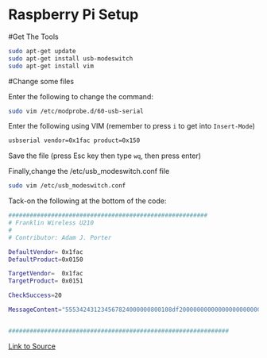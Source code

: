 Raspberry Pi Setup
==================



#Get The Tools
```bash
sudo apt-get update
sudo apt-get install usb-modeswitch
sudo apt-get install vim
```

#Change some files

Enter the following to change the command:
```bash
sudo vim /etc/modprobe.d/60-usb-serial
```

Enter the following using VIM (remember to press `i` to get into `Insert-Mode`)
```bash
usbserial vendor=0x1fac product=0x150
```
Save the file (press Esc key then type `wq`, then press enter)


Finally,change the /etc/usb_modeswitch.conf file
```bash
sudo vim /etc/usb_modeswitch.conf
```

Tack-on the following at the bottom of the code:



```bash
########################################################
# Franklin Wireless U210
#
# Contributor: Adam J. Porter

DefaultVendor= 0x1fac
DefaultProduct=0x0150

TargetVendor=  0x1fac
TargetProduct= 0x0151

CheckSuccess=20

MessageContent="555342431234567824000000800108df200000000000000000000000000000"


##############################################################
```
[Link to Source](http://www.draisberghof.de/usb_modeswitch/bb/viewtopic.php?t=623)
